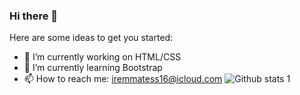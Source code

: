 ### Hi there 👋


Here are some ideas to get you started:

- 🔭 I’m currently working on HTML/CSS
- 🌱 I’m currently learning Bootstrap
- 📫 How to reach me: iremmatess16@icloud.com
![Github stats 1](https://github-readme-stats.vercel.app/api?username=kullanıcıadınız&show_icons=true&theme=gradient)

